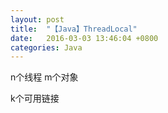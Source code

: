 ```yaml
---
layout: post
title:  "【Java】ThreadLocal"
date:   2016-03-03 13:46:04 +0800
categories: Java
---
```


n个线程
m个对象

k个可用链接
